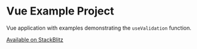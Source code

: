# Vue Example Project

Vue application with examples demonstrating the `useValidation` function.

[Available on StackBlitz](https://stackblitz.com/github/JensDll/vue3-form-validation/tree/main/packages/examples?file=src%2Fmain.ts)
